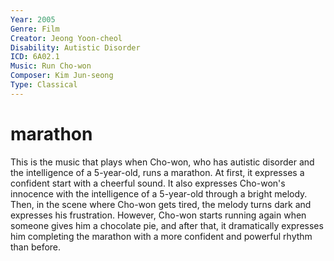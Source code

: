 ```yaml
---
Year: 2005
Genre: Film
Creator: Jeong Yoon-cheol
Disability: Autistic Disorder
ICD: 6A02.1
Music: Run Cho-won
Composer: Kim Jun-seong
Type: Classical
---
```


# marathon

This is the music that plays when Cho-won, who has autistic disorder and the intelligence of a 5-year-old, runs a marathon. At first, it expresses a confident start with a cheerful sound. It also expresses Cho-won's innocence with the intelligence of a 5-year-old through a bright melody. Then, in the scene where Cho-won gets tired, the melody turns dark and expresses his frustration. However, Cho-won starts running again when someone gives him a chocolate pie, and after that, it dramatically expresses him completing the marathon with a more confident and powerful rhythm than before.
